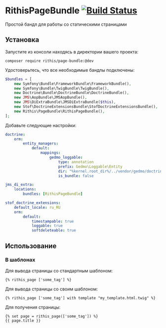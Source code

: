# RithisPageBundle [![Build Status](https://secure.travis-ci.org/rithis/RithisPageBundle.png?branch=master)](https://travis-ci.org/rithis/RithisPageBundle)

Простой бандл для работы со статическими страницами

## Установка

Запустите из консоли находясь в директории вашего проекта:

```composer require rithis/page-bundle:@dev```

Удостоверьтесь, что все необходимые бандлы подключены:

```php
$bundles = [
    new Symfony\Bundle\FrameworkBundle\FrameworkBundle(),
    new Symfony\Bundle\TwigBundle\TwigBundle(),
    new Doctrine\Bundle\DoctrineBundle\DoctrineBundle(),
    new JMS\AopBundle\JMSAopBundle(),
    new JMS\DiExtraBundle\JMSDiExtraBundle($this),
    new Stof\DoctrineExtensionsBundle\StofDoctrineExtensionsBundle(),
    new Rithis\PageBundle\RithisPageBundle(),
];
```

Добавьте следующие настройки:

```yml
doctrine:
    orm:
        entity_managers:
            default:
                mappings:
                    gedmo_loggable:
                        type: annotation
                        prefix: Gedmo\Loggable\Entity
                        dir: "%kernel.root_dir%/../vendor/gedmo/doctrine-extensions/lib/Gedmo/Loggable/Entity"
                        is_bundle: false

jms_di_extra:
    locations:
        bundles: [RithisPageBundle]

stof_doctrine_extensions:
    default_locale: ru_RU
    orm:
        default:
            timestampable: true
            loggable: true
            softdeleteable: true
```

## Использование

### В шаблонах

Для вывода страницы со стандартным шаблоном:

```twig
{% rithis_page ['some_tag'] %}
```

Для вывода страницы со своим шаблоном:

```twig
{% rithis_page ['some_tag'] with template "my_template.html.twig" %}
```

Для получения страницы:

```twig
{% set page = rithis_page(['some_tag']) %}
{{ page.title }}
```
